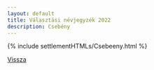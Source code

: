 ```yaml
---
layout: default
title: Választási névjegyzék 2022
description: Csebény
---
```


{% include settlementHTMLs/Csebeeny.html %}

[Vissza](./)